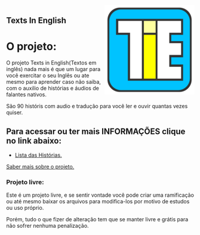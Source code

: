 <img src="img/favcon.svg" align="right" width="240">

## Texts In English

<h1>O projeto:</h1>
O projeto Texts in English(Textos em inglês) nada mais é que um lugar para você exercitar o seu Inglês ou ate mesmo para aprender caso não saiba, com o auxilio de histórias e áudios de falantes nativos.

São 90 históris com audio e tradução para você ler e ouvir quantas vezes quiser.

<h2>Para acessar ou ter mais INFORMAÇÕES clique no link abaixo:</h2>

* [Lista das Histórias.](https://jonasjf360.github.io/Texts_in_English/index.html)

<a href="https://jonasjf360.github.io/Texts_in_English/info.html" target="_blank">Saber mais sobre o projeto.</a>

<h3>Projeto livre:</h3>
Este é um projeto livre, e se sentir vontade você pode criar uma ramificação ou até mesmo baixar os arquivos para modifica-los por motivo de estudos ou uso próprio.

Porém, tudo o que fizer de alteração tem que se manter livre e grátis para não sofrer nenhuma penalização.
